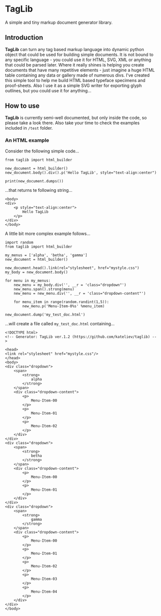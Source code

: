 # TagLib
A simple and tiny markup document generator library.

## Introduction
**TagLib** can turn any tag based markup language into dynamic python object that could be used for building simple documents. It is not bound to any specific language - you could use it for HTML, SVG, XML or anything that could be parsed later. Where it really shines is helping you create documents that have many repetitive elements - just imagine a huge HTML table containing any data or gallery made of numerous divs. I've created this simple tool to help me build HTML based typeface specimens and proof-sheets. Also I use it as a simple SVG writer for exporting glyph outlines, but you could use it for anything...

## How to use
**TagLib** is currently semi-well documented, but only inside the code, so please take a look there. Also take your time to check the examples included in `/test` folder.

### An HTML example
Consider the following simple code...
```
from taglib import html_builder

new_document = html_builder()
new_document.body().div().p('Hello TagLib', style="text-align:center")

print(new_document.dumps())
```
...that returns te following string...
```
<body>
<div>    
    <p style="text-align:center">
        Hello TagLib
    </p>
</div>
</body>
```
A little bit more complex example follows...
```
import random
from taglib import html_builder

my_menus = ['alpha', 'betha', 'gamma']
new_document = html_builder()

new_document.head().link(rel="stylesheet", href="mystyle.css")
my_body = new_document.body()

for menu in my_menus:
    new_menu = my_body.div('', __r = 'class="dropdown"')
    new_menu.span().strong(menu)
    new_menu = new_menu.div('', __r = 'class="dropdown-content"')
    
    for menu_item in range(random.randint(1,5)):
        new_menu.p('Menu-Item-0%s' %menu_item)

new_document.dump('my_test_doc.html')
```
...will create a file called `my_test_doc.html` containing...

```
<!DOCTYPE html>
<!-- Generator: TagLib ver.1.2 (https://github.com/kateliev/taglib) -->

<head>
<link rel="stylesheet" href="mystyle.css"/>
</head>
<body>
<div class="dropdown">    
    <span>        
        <strong>
            alpha
        </strong>
    </span>
    <div class="dropdown-content">        
        <p>
            Menu-Item-00
        </p>
        <p>
            Menu-Item-01
        </p>
        <p>
            Menu-Item-02
        </p>
    </div>
</div>
<div class="dropdown">    
    <span>        
        <strong>
            betha
        </strong>
    </span>
    <div class="dropdown-content">        
        <p>
            Menu-Item-00
        </p>
        <p>
            Menu-Item-01
        </p>
    </div>
</div>
<div class="dropdown">    
    <span>        
        <strong>
            gamma
        </strong>
    </span>
    <div class="dropdown-content">        
        <p>
            Menu-Item-00
        </p>
        <p>
            Menu-Item-01
        </p>
        <p>
            Menu-Item-02
        </p>
        <p>
            Menu-Item-03
        </p>
        <p>
            Menu-Item-04
        </p>
    </div>
</div>
</body>
```